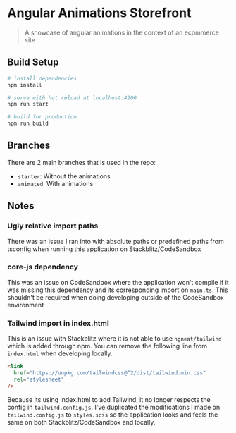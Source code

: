 # Angular Animations Storefront

> A showcase of angular animations in the context of an ecommerce site

## Build Setup

```bash
# install dependencies
npm install

# serve with hot reload at localhost:4200
npm run start

# build for production
npm run build
```

## Branches

There are 2 main branches that is used in the repo:

- `starter`: Without the animations
- `animated`: With animations

## Notes

### Ugly relative import paths

There was an issue I ran into with absolute paths or predefined paths from tsconfig when running this application on Stackblitz/CodeSandbox

### core-js dependency

This was an issue on CodeSandbox where the application won't compile if it was missing this dependency and its corresponding import on `main.ts`. This shouldn't be required when doing developing outside of the CodeSandbox environment

### Tailwind import in index.html

This is an issue with Stackblitz where it is not able to use `ngneat/tailwind` which is added through npm. You can remove the following line from `index.html` when developing locally.

```html
<link
  href="https://unpkg.com/tailwindcss@^2/dist/tailwind.min.css"
  rel="stylesheet"
/>
```

Because its using index.html to add Tailwind, it no longer respects the config in `tailwind.config.js`. I've duplicated the modifications I made on `tailwind.config.js` to `styles.scss` so the application looks and feels the same on both Stackblitz/CodeSandbox and locally.
